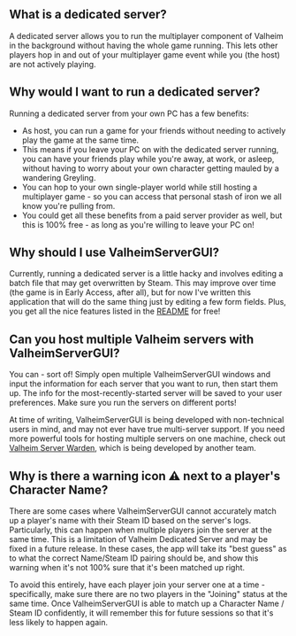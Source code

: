 ## What is a dedicated server?

A dedicated server allows you to run the multiplayer component of Valheim in the background without having the whole game running. This lets other players hop in and out of your multiplayer game event while you (the host) are not actively playing.

## Why would I want to run a dedicated server?

Running a dedicated server from your own PC has a few benefits:

* As host, you can run a game for your friends without needing to actively play the game at the same time.
* This means if you leave your PC on with the dedicated server running, you can have your friends play while you're away, at work, or asleep, without having to worry about your own character getting mauled by a wandering Greyling.
* You can hop to your own single-player world while still hosting a multiplayer game - so you can access that personal stash of iron we all know you're pulling from.
* You could get all these benefits from a paid server provider as well, but this is 100% free - as long as you're willing to leave your PC on!

## Why should I use ValheimServerGUI?

Currently, running a dedicated server is a little hacky and involves editing a batch file that may get overwritten by Steam. This may improve over time (the game is in Early Access, after all), but for now I've written this application that will do the same thing just by editing a few form fields. Plus, you get all the nice features listed in the [README](https://github.com/runeberry/ValheimServerGUI/blob/main/README.md) for free!

## Can you host multiple Valheim servers with ValheimServerGUI?

You can - sort of! Simply open multiple ValheimServerGUI windows and input the information for each server that you want to run, then start them up. The info for the most-recently-started server will be saved to your user preferences. Make sure you run the servers on different ports!

At time of writing, ValheimServerGUI is being developed with non-technical users in mind, and may not ever have true multi-server support. If you need more powerful tools for hosting multiple servers on one machine, check out [Valheim Server Warden](https://github.com/Razzmatazzz/ValheimServerWarden), which is being developed by another team.

## Why is there a warning icon ⚠ next to a player's Character Name?

There are some cases where ValheimServerGUI cannot accurately match up a player's name with their Steam ID based on the server's logs. Particularly, this can happen when multiple players join the server at the same time. This is a limitation of Valheim Dedicated Server and may be fixed in a future release. In these cases, the app will take its "best guess" as to what the correct Name/Steam ID pairing should be, and show this warning when it's not 100% sure that it's been matched up right.

To avoid this entirely, have each player join your server one at a time - specifically, make sure there are no two players in the "Joining" status at the same time. Once ValheimServerGUI is able to match up a Character Name / Steam ID confidently, it will remember this for future sessions so that it's less likely to happen again.